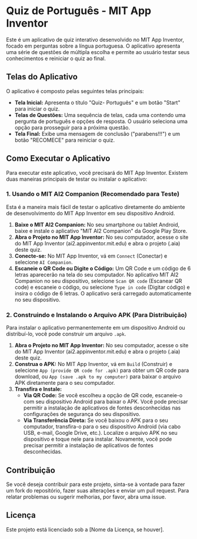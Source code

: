# Quiz de Português - MIT App Inventor

Este é um aplicativo de quiz interativo desenvolvido no MIT App Inventor, focado em perguntas sobre a língua portuguesa. O aplicativo apresenta uma série de questões de múltipla escolha e permite ao usuário testar seus conhecimentos e reiniciar o quiz ao final.

## Telas do Aplicativo

O aplicativo é composto pelas seguintes telas principais:

*   **Tela Inicial:** Apresenta o título "Quiz- Português" e um botão "Start" para iniciar o quiz.
*   **Telas de Questões:** Uma sequência de telas, cada uma contendo uma pergunta de português e opções de resposta. O usuário seleciona uma opção para prosseguir para a próxima questão.
*   **Tela Final:** Exibe uma mensagem de conclusão ("parabens!!!") e um botão "RECOMECE" para reiniciar o quiz.

## Como Executar o Aplicativo

Para executar este aplicativo, você precisará do MIT App Inventor. Existem duas maneiras principais de testar ou instalar o aplicativo:

### 1. Usando o MIT AI2 Companion (Recomendado para Teste)

Esta é a maneira mais fácil de testar o aplicativo diretamente do ambiente de desenvolvimento do MIT App Inventor em seu dispositivo Android.

1.  **Baixe o MIT AI2 Companion:** No seu smartphone ou tablet Android, baixe e instale o aplicativo "MIT AI2 Companion" da Google Play Store.
2.  **Abra o Projeto no MIT App Inventor:** No seu computador, acesse o site do MIT App Inventor (ai2.appinventor.mit.edu) e abra o projeto (.aia) deste quiz.
3.  **Conecte-se:** No MIT App Inventor, vá em `Connect` (Conectar) e selecione `AI Companion`.
4.  **Escaneie o QR Code ou Digite o Código:** Um QR Code e um código de 6 letras aparecerão na tela do seu computador. No aplicativo MIT AI2 Companion no seu dispositivo, selecione `Scan QR code` (Escanear QR code) e escaneie o código, ou selecione `Type in code` (Digitar código) e insira o código de 6 letras. O aplicativo será carregado automaticamente no seu dispositivo.

### 2. Construindo e Instalando o Arquivo APK (Para Distribuição)

Para instalar o aplicativo permanentemente em um dispositivo Android ou distribuí-lo, você pode construir um arquivo `.apk`.

1.  **Abra o Projeto no MIT App Inventor:** No seu computador, acesse o site do MIT App Inventor (ai2.appinventor.mit.edu) e abra o projeto (.aia) deste quiz.
2.  **Construa o APK:** No MIT App Inventor, vá em `Build` (Construir) e selecione `App (provide QR code for .apk)` para obter um QR code para download, ou `App (save .apk to my computer)` para baixar o arquivo APK diretamente para o seu computador.
3.  **Transfira e Instale:**
    *   **Via QR Code:** Se você escolheu a opção de QR code, escaneie-o com seu dispositivo Android para baixar o APK. Você pode precisar permitir a instalação de aplicativos de fontes desconhecidas nas configurações de segurança do seu dispositivo.
    *   **Via Transferência Direta:** Se você baixou o APK para o seu computador, transfira-o para o seu dispositivo Android (via cabo USB, e-mail, Google Drive, etc.). Localize o arquivo APK no seu dispositivo e toque nele para instalar. Novamente, você pode precisar permitir a instalação de aplicativos de fontes desconhecidas.

## Contribuição

Se você deseja contribuir para este projeto, sinta-se à vontade para fazer um fork do repositório, fazer suas alterações e enviar um pull request. Para relatar problemas ou sugerir melhorias, por favor, abra uma issue.

## Licença

Este projeto está licenciado sob a [Nome da Licença, se houver].

